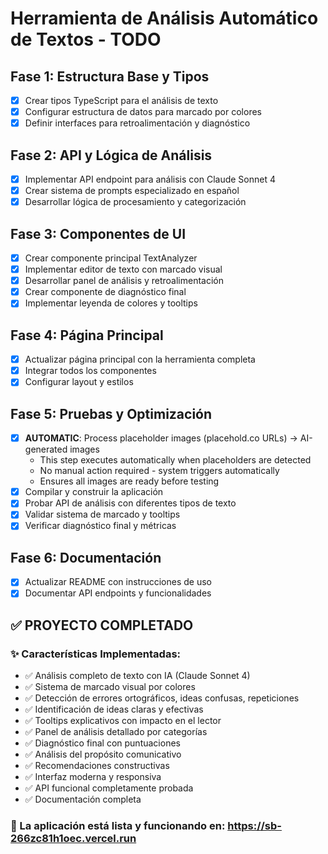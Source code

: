# Herramienta de Análisis Automático de Textos - TODO

## Fase 1: Estructura Base y Tipos
- [x] Crear tipos TypeScript para el análisis de texto
- [x] Configurar estructura de datos para marcado por colores
- [x] Definir interfaces para retroalimentación y diagnóstico

## Fase 2: API y Lógica de Análisis
- [x] Implementar API endpoint para análisis con Claude Sonnet 4
- [x] Crear sistema de prompts especializado en español
- [x] Desarrollar lógica de procesamiento y categorización

## Fase 3: Componentes de UI
- [x] Crear componente principal TextAnalyzer
- [x] Implementar editor de texto con marcado visual
- [x] Desarrollar panel de análisis y retroalimentación
- [x] Crear componente de diagnóstico final
- [x] Implementar leyenda de colores y tooltips

## Fase 4: Página Principal
- [x] Actualizar página principal con la herramienta completa
- [x] Integrar todos los componentes
- [x] Configurar layout y estilos

## Fase 5: Pruebas y Optimización
- [x] **AUTOMATIC**: Process placeholder images (placehold.co URLs) → AI-generated images
  - This step executes automatically when placeholders are detected
  - No manual action required - system triggers automatically
  - Ensures all images are ready before testing
- [x] Compilar y construir la aplicación
- [x] Probar API de análisis con diferentes tipos de texto
- [x] Validar sistema de marcado y tooltips
- [x] Verificar diagnóstico final y métricas

## Fase 6: Documentación
- [x] Actualizar README con instrucciones de uso
- [x] Documentar API endpoints y funcionalidades

## ✅ PROYECTO COMPLETADO

### ✨ Características Implementadas:
- ✅ Análisis completo de texto con IA (Claude Sonnet 4)
- ✅ Sistema de marcado visual por colores
- ✅ Detección de errores ortográficos, ideas confusas, repeticiones
- ✅ Identificación de ideas claras y efectivas
- ✅ Tooltips explicativos con impacto en el lector
- ✅ Panel de análisis detallado por categorías
- ✅ Diagnóstico final con puntuaciones
- ✅ Análisis del propósito comunicativo
- ✅ Recomendaciones constructivas
- ✅ Interfaz moderna y responsiva
- ✅ API funcional completamente probada
- ✅ Documentación completa

### 🚀 La aplicación está lista y funcionando en: https://sb-266zc81h1oec.vercel.run